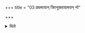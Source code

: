 +++
title = "03 प्रथमायान् त्रिरनूक्तायामयन् नो"

+++

<details><summary>थिते</summary>

प्रथमायां त्रिरनूक्तायामयं नो अग्निर्वरिवः कृणोत्वित्यग्निप्रथमाः सोमप्रथमा वा प्राञ्चोऽभिप्रव्रजन्ति ३
</details>
